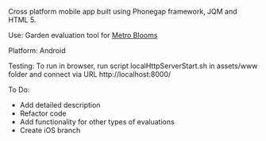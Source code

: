 Cross platform mobile app built using Phonegap framework, JQM and HTML 5.

Use: Garden evaluation tool for <a href="http://www.metroblooms.org">Metro Blooms</a>

Platform: Android

Testing: To run in browser, run script localHttpServerStart.sh in assets/www folder and connect via  URL http://localhost:8000/

To Do: 
*  Add detailed description 
*  Refactor code
*  Add functionality for other types of evaluations
*  Create iOS branch

